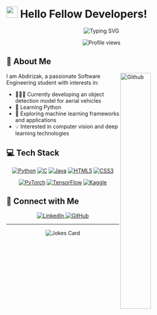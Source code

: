 # <img src="https://raw.githubusercontent.com/rahulbanerjee26/githubProfileReadmeGenerator/main/gifs/wave.gif" width="30px" height="30px"> Hello Fellow Developers!

<div align="center">
  <img src="https://readme-typing-svg.herokuapp.com?font=Fira+Code&size=24&duration=4000&pause=1000&color=36BCF7&center=true&vCenter=true&random=false&width=500&lines=Software+Engineering+Student;AI+Enthusiast;Object+Detection+Specialist;Python+Developer" alt="Typing SVG" />
</div>

<p align="center">
  <img src="https://komarev.com/ghpvc/?username=Inaolol&style=flat-square&color=blue" alt="Profile views" />
</p>

## 🚀 About Me

<img width="40%" align="right" alt="Github" src="https://raw.githubusercontent.com/rahulbanerjee26/githubProfileReadmeGenerator/47a1a7b035154ce002fffc42e803b6ca8acbc4f3/gifs/git-header.svg" />

I am Abdirizak, a passionate Software Engineering student with interests in:

- 👨🏾‍💻 Currently developing an object detection model for aerial vehicles
- 🌱 Learning Python
- 🔭 Exploring machine learning frameworks and applications
- 💡 Interested in computer vision and deep learning technologies

## 💻 Tech Stack

<p align="center">
  <a href="https://github.com/Inaolol?tab=repositories&q=&type=&language=python&sort="><img src="https://img.shields.io/badge/-Python-3776AB?style=for-the-badge&logo=python&logoColor=white" alt="Python"/></a>
  <a href="https://github.com/Inaolol?tab=repositories&q=&type=&language=c&sort="><img src="https://img.shields.io/badge/-C-A8B9CC?style=for-the-badge&logo=c&logoColor=white" alt="C"/></a>
  <a href="https://github.com/Inaolol?tab=repositories&q=&type=&language=java&sort="><img src="https://img.shields.io/badge/-Java-ED8B00?style=for-the-badge&logo=java&logoColor=white" alt="Java"/></a>
  <a href="https://github.com/Inaolol?tab=repositories&q=&type=&language=html&sort="><img src="https://img.shields.io/badge/-HTML5-E34F26?style=for-the-badge&logo=html5&logoColor=white" alt="HTML5"/></a>
  <a href="https://github.com/Inaolol?tab=repositories&q=&type=&language=css&sort="><img src="https://img.shields.io/badge/-CSS3-1572B6?style=for-the-badge&logo=css3&logoColor=white" alt="CSS3"/></a>
</p>

<p align="center">
  <a href="https://github.com/Inaolol?tab=repositories&q=&type=&language=pytorch&sort="><img src="https://img.shields.io/badge/-PyTorch-EE4C2C?style=for-the-badge&logo=pytorch&logoColor=white" alt="PyTorch"/></a>
  <a href="https://github.com/Inaolol?tab=repositories&q=&type=&language=tensorflow&sort="><img src="https://img.shields.io/badge/-TensorFlow-FF6F00?style=for-the-badge&logo=tensorflow&logoColor=white" alt="TensorFlow"/></a>
  <a href="https://github.com/Inaolol?tab=repositories&q=&type=&language=kaggle&sort="><img src="https://img.shields.io/badge/-Kaggle-20BEFF?style=for-the-badge&logo=kaggle&logoColor=white" alt="Kaggle"/></a>
</p>

<!--
## 📊 GitHub Stats

<p align="center">
  <img src="https://github-readme-stats.vercel.app/api?username=Inaolol&show_icons=true&theme=tokyonight" alt="GitHub Stats" height="165" />
  <img src="https://github-readme-stats.vercel.app/api/top-langs/?username=Inaolol&layout=compact&theme=tokyonight" alt="Most Used Languages" height="165" />
</p>
## 🔥 Streak Stats

<p align="center">
  <img src="https://github-readme-streak-stats.herokuapp.com/?user=Inaolol&theme=tokyonight" alt="GitHub Streak" />
</p>

-->
## 🤝 Connect with Me

<p align="center">
  <a href="https://www.linkedin.com/in/olol/">
    <img src="https://img.shields.io/badge/-LinkedIn-0077B5?style=for-the-badge&logo=linkedin&logoColor=white" alt="LinkedIn"/>
  </a>
  <a href="https://github.com/Inaolol">
    <img src="https://img.shields.io/badge/-GitHub-181717?style=for-the-badge&logo=github&logoColor=white" alt="GitHub"/>
  </a>
</p>

---

<div align="center">
  <img src="https://readme-jokes.vercel.app/api?theme=tokyonight" alt="Jokes Card" />
</div>
